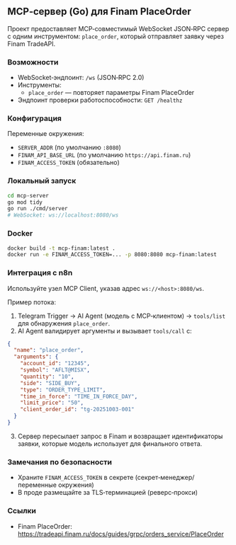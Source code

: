 ## MCP‑сервер (Go) для Finam PlaceOrder

Проект предоставляет MCP‑совместимый WebSocket JSON‑RPC сервер с одним инструментом: `place_order`, который отправляет заявку через Finam TradeAPI.

### Возможности

- WebSocket‑эндпоинт: `/ws` (JSON‑RPC 2.0)
- Инструменты:
  - `place_order` — повторяет параметры Finam PlaceOrder
- Эндпоинт проверки работоспособности: `GET /healthz`

### Конфигурация

Переменные окружения:

- `SERVER_ADDR` (по умолчанию `:8080`)
- `FINAM_API_BASE_URL` (по умолчанию `https://api.finam.ru`)
- `FINAM_ACCESS_TOKEN` (обязательно)

### Локальный запуск

```bash
cd mcp-server
go mod tidy
go run ./cmd/server
# WebSocket: ws://localhost:8080/ws
```

### Docker

```bash
docker build -t mcp-finam:latest .
docker run -e FINAM_ACCESS_TOKEN=... -p 8080:8080 mcp-finam:latest
```

### Интеграция с n8n

Используйте узел MCP Client, указав адрес `ws://<host>:8080/ws`.

Пример потока:

1. Telegram Trigger → AI Agent (модель с MCP‑клиентом) → `tools/list` для обнаружения `place_order`.
2. AI Agent валидирует аргументы и вызывает `tools/call` с:

```json
{
  "name": "place_order",
  "arguments": {
    "account_id": "12345",
    "symbol": "AFLT@MISX",
    "quantity": "10",
    "side": "SIDE_BUY",
    "type": "ORDER_TYPE_LIMIT",
    "time_in_force": "TIME_IN_FORCE_DAY",
    "limit_price": "50",
    "client_order_id": "tg-20251003-001"
  }
}
```

3. Сервер пересылает запрос в Finam и возвращает идентификаторы заявки, которые модель использует для финального ответа.

### Замечания по безопасности

- Храните `FINAM_ACCESS_TOKEN` в секрете (секрет‑менеджер/переменные окружения)
- В проде размещайте за TLS‑терминацией (реверс‑прокси)

### Ссылки

- Finam PlaceOrder: https://tradeapi.finam.ru/docs/guides/grpc/orders_service/PlaceOrder
